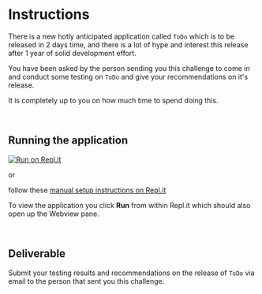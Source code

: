 # Instructions

There is a new hotly anticipated application called `ToDo` which is to be released in 2 days time, and there is a lot of hype and interest this release after 1 year of solid development effort.


You have been asked by the person sending you this challenge to come in and conduct some testing on `ToDo` and give your recommendations on it's release.

It is completely up to you on how much time to spend doing this.


<br>

## Running the application

[![Run on Repl.it](https://replit.com/badge/github/jasonmcculloch3/testing01)](https://replit.com/new/github/jasonmcculloch3/testing01)

or

follow these [manual setup instructions on Repl.it](https://docs.replit.com/programming-ide/using-git-on-replit/running-github-repositories-replit)

To view the application you click **Run** from within Repl.it which should also open up the Webview pane.

<br>

## Deliverable

Submit your testing results and recommendations on the release of `ToDo` via email to the person that sent you this challenge.
